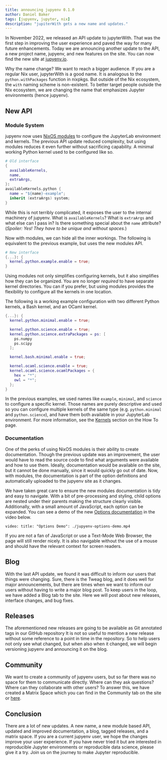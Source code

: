 ```yaml
---
title: announcing jupyenv 0.1.0
author: Daniel Baker
tags: [jupyenv, jupyter, nix]
description: "jupiterWith gets a new name and updates."
---
```


In November 2022, we released an API update to jupyterWith.
That was the first step in improving the user experience and paved the way for many future enhancements.
Today we are announcing another update to the API, a new project name, jupyenv, and new features on the site.
You can now find the new site at [jupyenv.io][jupyenv-site].

Why the name change?
We want to reach a bigger audience.
If you are a regular Nix user, jupyterWith is a good name.
It is analogous to the `python.withPackages` function in nixpkgs.
But outside of the Nix ecosystem, the `with` naming scheme is non-existent.
To better target people outside the Nix ecosystem, we are changing the name that emphasizes Jupyter environments (hence jupyenv).

## New API

### Module System

jupyenv now uses [NixOS modules][nixos-modules] to configure the JupyterLab environment and kernels.
The previous API update reduced complexity, but using modules reduces it even further without sacrificing capability.
A minimal working Python kernel used to be configured like so.

```nix
# Old interface
{
  availableKernels,
  name,
  extraArgs,
}:
availableKernels.python {
  name = "${name}-example";
  inherit (extraArgs) system;
}
```

While this is not terribly complicated, it exposes the user to the internal machinery of jupyenv.
What is `availableKernels`?
What is `extraArgs` and what else can I pass in?
Is there something special about the `name` attribute?
(_Spoiler: Yes! They have to be unique and without spaces._)

Now with modules, we can hide all the inner workings.
The following is equivalent to the previous example, but uses the new modules API.

```nix
# New interface
{...}: {
  kernel.python.example.enable = true;
}
```

Using modules not only simplifies configuring kernels, but it also simplifies how they can be organized.
You are no longer _required_ to have separate kernel directories.
You can if you prefer, but using modules provides the flexibility to configure all the kernels in one location.

The following is a working example configuration with two different Python kernels, a Bash kernel, and an OCaml kernel.

```nix
{...}: {
  kernel.python.minimal.enable = true;

  kernel.python.science.enable = true;
  kernel.python.science.extraPackages = ps: [
    ps.numpy
    ps.scipy
  ];

  kernel.bash.minimal.enable = true;

  kernel.ocaml.science.enable = true;
  kernel.ocaml.science.ocamlPackages = {
    hex = "*";
    owl = "*";
  };
}
```

In the previous examples, we used names like `example`, `minimal`, and `science` to configure a specific kernel.
Those names are purely descriptive and used so you can configure multiple kernels of the same type (e.g. `python.minimal` and `python.science`), and have them both available in your JupyterLab environment.
For more information, see the [Kernels][jupyenv-kernels] section on the How To page.

### Documentation

One of the perks of using NixOS modules is their ability to create documentation.
Though the previous update was an improvement, the user would have to read the source code to find what arguments were available and how to use them.
Ideally, documentation would be available on the site, but it cannot be done manually, since it would quickly go out of date.
Now, with modules, the documentation is part of the option definitions and automatically uploaded to the jupyenv site as it changes.

We have taken great care to ensure the new modules documentation is tidy and easy to navigate.
With a bit of pre-processing and styling, child options are nested under their parents making the structure clearly visible.
Additionally, with a small amount of JavaScript, each option can be expanded.
You can see a demo of the new [Options documentation][jupyenv-options] in the video below.

`video: title: "Options Demo": ./jupyenv-options-demo.mp4`

If you are not a fan of JavaScript or use a Text-Mode Web Browser, the page will still render nicely.
It is also navigable without the use of a mouse and should have the relevant context for screen readers.

## Blog

With the last API update, we found it was difficult to inform our users that things were changing.
Sure, there is the Tweag blog, and it does well for major announcements, but there are times when we want to inform our users without having to write a major blog post.
To keep users in the loop, we have added a Blog tab to the site.
Here we will post about new releases, interface changes, and bug fixes.

## Releases

The aforementioned new releases are going to be available as Git annotated tags in our GitHub repository
It is not so useful to mention a new release without some reference to a point in time in the repository.
So to help users not only see what changed, but when also when it changed, we will begin versioning jupyenv and announcing it on the blog.

## Community

We want to create a community of jupyenv users, but so far there was no space for them to communicate directly.
Where can they ask questions?
Where can they collaborate with other users?
To answer this, we have created a Matrix Space which you can find in the Community tab on the site or [here][matrix-space].

## Conclusion

There are a lot of new updates.
A new name, a new module based API, updated and improved documentation, a blog, tagged releases, and a matrix space.
If you are a current jupyenv user, we hope the changes improve your user experience.
If you have never tried it but are interested in reproducible Jupyter environments or reproducible data science, please give it a try.
Join us on the journey to make Jupyter reproducible.

[jupyenv-kernels]: https://jupyenv.io/documentation/how-to/#kernels
[jupyenv-options]: https://jupyenv.io/documentation/options/
[jupyenv-site]: https://jupyenv.io
[matrix-space]: https://matrix.to/#/#jupyenv:matrix.org
[nixos-modules]: https://nixos.org/manual/nixos/stable/index.html#sec-writing-modules
